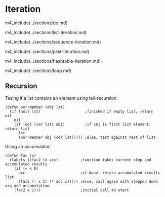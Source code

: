 # Iteration

m4_include(../sections/do.md)

m4_include(../sections/list-iteration.md)

m4_include(../sections/sequence-iteration.md)

m4_include(../sections/plist-iteration.md)

m4_include(../sections/hashtable-iteration.md)

m4_include(../sections/loop.md)

## Recursion

Tesing if a list contains an element using tail-recursion:

~~~
(defun our-member (obj lst)
  (if (null lst)                    ;finished if empty list, return nil
	nil
	(if (eql (car lst) obj)         ;if obj is first list element, return list
	  lst
	  (our-member obj (cdr lst))))) ;else, test against rest of list
~~~

Using an accumulator:

~~~
(defun fac (x)
  (labels ((fac2 (x acc)          ;function takes current step and accumulated results
	(if (= x 0)
	  acc                         ;if done, return accumulated results list
	  (fac2 (- x 1) (* acc x))))) ;else, call again with stepped down arg and accumulation
    (fac2 x 1)))                  ;initial call to start
~~~
